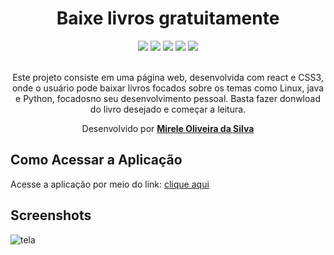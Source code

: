<div align="center">
  <h1>Baixe livros gratuitamente</h1>
    <img src="http://img.shields.io/static/v1?label=react&message=5&color=red&style=for-the-badge&logo=react"/>
    <img src="http://img.shields.io/static/v1?label=JavaScript&message=ESC6&color=red&style=for-the-badge&logo=JavaScript"/>
    <img src="http://img.shields.io/static/v1?label=CSS3&message=3&color=red&style=for-the-badge&logo=CSS3"/>
    <img src="http://img.shields.io/static/v1?label=HTML5&message=5&color=red&style=for-the-badge&logo=HTML5"/>
    <img src="http://img.shields.io/static/v1?label=LICENSE-MIT&message=License&color=red&style=for-the-badge&logo=LICENSE-MIT"/> 
    <br>
    <br>
<p>Este projeto consiste em uma página web, desenvolvida com react e CSS3, onde o usuário pode baixar livros focados sobre os temas como Linux, java e Python, focadosno seu desenvolvimento pessoal. Basta fazer donwload do livro desejado e começar a leitura.</p>

  <p>Desenvolvido por <a target="_blank" rel="external" href="https://github.com/MegMinnie/"><strong>Mirele Oliveira da Silva</strong></a><p>
 </p></p>
 </div>

<div align="left">
  
  ## Como Acessar a Aplicação
<p>Acesse a aplicação por meio do link: <a href="https://megminnie.github.io/Baixar-livros/
"_blank">clique aqui</a></p>

## Screenshots
![tela ](assets/tela.png)

</div>

